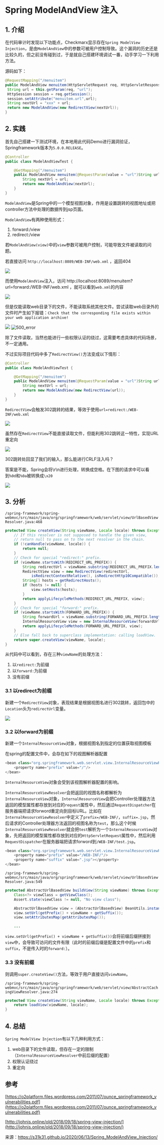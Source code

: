 # Spring ModelAndView 注入

## 1. 介绍

在代码审计时发现以下功能点，Checkmarx显示存在`Spring ModelView Injection`，是由`ModelAndView`中的参数可被用户控制导致。这个漏洞的历史还是比较久的，但之前没有碰到过，于是就自己搭建环境调试一番，动手学习一下利用方法。

源码如下：

```java
@RequestMapping("/menuitem")
public ModelAndView menuitem(HttpServletRequest req, HttpServletResponse req) {
 String url = this.getParam(req, "url");
 HttpSession session = req.getSession();
 session.setAttribute("menuitem.url",url);
 String nextUrl = "xxx" + url;
 return new ModelAndView(new RedirectView(nextUrl));
}
```

## 2. 实践

首先自己搭建一下测试环境，在本地用此代码Demo进行漏洞验证，Springframework版本为`5.0.0.RELEASE`。

```java
@Controller
public class ModelAndViewTest {

    @GetMapping("/menuitem")
    public ModelAndView menuitem(@RequestParam(value = "url")String url) {
        String nextUrl = url;
        return new ModelAndView(nextUrl);
    }
}
```

`ModelAndView`是Spring中的一个模型视图对象，作用是设置跳转的视图地址或把controller方法中处理的数据传到jsp页面。

`ModelAndView`有两种使用形式：

1. forward:/view
2. redirect:/view

若`ModelAndView(view)`中的`view`参数可被用户控制，可能导致文件被读取的问题。

若直接访问 `http://localhost:8089/WEB-INF/web.xml` ，返回404

![](media/202009/16013589092682.jpg)


而使用`ModelAndView`注入，访问 http://localhost:8089/menuitem?url=forward:/WEB-INF/web.xml ，就可以看到`web.xml`的内容

![](media/202009/16013589258943.jpg)


但是仅能读取web目录下的文件，不能读取系统其他文件。尝试读取web目录外的文件时产生如下报错：`Check that the corresponding file exists within your web application archive!`

![](media/202009/16013589333854.jpg)
![500_error](/2020/06/13/Spring_ModelAndView_Injection/500_error.png)

除了文件读取，当然也能进行一些权限认证的绕过，这需要考虑具体的代码场景，不一定通用。

不过实际项目代码中多了`RedirectView()`方法变成以下情形：

```java
@Controller
public class ModelAndViewTest {

    @GetMapping("/menuitem")
    public ModelAndView menuitem(@RequestParam(value = "url")String url) {
        String nextUrl = url;
        return new ModelAndView(new RedirectView(url));
    }
}
```

`RedirectView`会触发302跳转的结果，等效于使用`url=redirect:/WEB-INF/web.xml`

![](media/202009/16013589554305.jpg)

虽然存在`RedirectView`不能直接读取文件，但能利用302跳转这一特性，实现URL重定向

![](media/202009/16013589745565.jpg)


302跳转处回显了我们的输入，那么能进行CRLF注入吗？

答案是不能，Spring会将\r\n进行处理，转换成空格。在下图的请求中可以看到`%0d`和`%0a`被转换成`\x20`

![](media/202009/16013589883545.jpg)


## 3. 分析

`/spring-framework/spring-webmvc/src/main/java/org/springframework/web/servlet/view/UrlBasedViewResolver.java:468`


```java
protected View createView(String viewName, Locale locale) throws Exception {
    // If this resolver is not supposed to handle the given view,
    // return null to pass on to the next resolver in the chain.
    if (!canHandle(viewName, locale)) {
        return null;
    }
    // Check for special "redirect:" prefix.
    if (viewName.startsWith(REDIRECT_URL_PREFIX)) {
        String redirectUrl = viewName.substring(REDIRECT_URL_PREFIX.length());
        RedirectView view = new RedirectView(redirectUrl,
            isRedirectContextRelative(), isRedirectHttp10Compatible());
        String[] hosts = getRedirectHosts();
        if (hosts != null) {
            view.setHosts(hosts);
        }
        return applyLifecycleMethods(REDIRECT_URL_PREFIX, view);
    }
    // Check for special "forward:" prefix.
    if (viewName.startsWith(FORWARD_URL_PREFIX)) {
        String forwardUrl = viewName.substring(FORWARD_URL_PREFIX.length());
        InternalResourceView view = new InternalResourceView(forwardUrl);
        return applyLifecycleMethods(FORWARD_URL_PREFIX, view);
    }
    // Else fall back to superclass implementation: calling loadView.
    return super.createView(viewName, locale);
}
```

从代码中可以看到，存在三种`viewName`的处理方法：

1. 以`redirect:`为前缀
2. 以`forward:`为前缀
3. 没有前缀

### 3.1 以redirect为前缀

新建一个`RedirectView`对象，表现结果是根据视图名进行302跳转，返回包中的`Location`头为`redirectUrl`变量。

![](media/202009/16013590399805.jpg)


### 3.2 以forward为前缀

新建一个`InternalResourceView`对象，根据视图名到指定的位置获取视图模板

在spring的配置文件中，会存在如下的视图解析器配置


```java
<bean class="org.springframework.web.servlet.view.InternalResourceViewResolver">
    <property name="prefix" value="/"/>
</bean>
```

`InternalResourceView`对象会受到该视图解析器配置的影响。

`InternalResourceViewResolver`会把返回的视图名称都解析为`InternalResourceView`对象，`InternalResourceView`会把Controller处理器方法返回的模型属性都存放到对应的`request`属性中，然后通过`RequestDispatcher`在服务器端把请求forword重定向到目标URL。比如在`InternalResourceViewResolver`中定义了`prefix=/WEB-INF/`，`suffix=.jsp`，然后请求的Controller处理器方法返回的视图名称为`test`，那么这个时候`InternalResourceViewResolver`就会把`test`解析为一个`InternalResourceView`对象，先把返回的模型属性都存放到对应的`HttpServletRequest`属性中，然后利用`RequestDispatcher`在服务器端把请求forword到`/WEB-INF/test.jsp`。


```java
<bean class="org.springframework.web.servlet.view.InternalResourceViewResolver">  
    <property name="prefix" value="/WEB-INF/"/>  
    <property name="suffix" value=".jsp"></property>  
</bean>
```

`/spring-framework/spring-webmvc/src/main/java/org/springframework/web/servlet/view/UrlBasedViewResolver.java:549`


```java
protected AbstractUrlBasedView buildView(String viewName) throws Exception {
    Class<?> viewClass = getViewClass();
    Assert.state(viewClass != null, "No view class");

    AbstractUrlBasedView view = (AbstractUrlBasedView) BeanUtils.instantiateClass(viewClass);
    view.setUrl(getPrefix() + viewName + getSuffix());
    view.setAttributesMap(getAttributesMap());

    ...
```


`view.setUrl(getPrefix() + viewName + getSuffix())`会将前缀后缀拼接到`view`中，会导致可访问的文件有限（此时的前缀后缀是配置文件中的`prefix`和`suffix`，不是传入时的`forward:`）。

### 3.3 没有前缀

则调用`super.createView()`方法，等效于用户直接访问`viewName`。

`/spring-framework/spring-webmvc/src/main/java/org/springframework/web/servlet/view/AbstractCachingViewResolver.java:274`


```java
protected View createView(String viewName, Locale locale) throws Exception {
    return loadView(viewName, locale);
}
```

## 4\. 总结

`Spring ModelView Injection`有以下几种利用方式：

1. web目录下的文件读取，但存在一定的限制（`InternalResourceViewResolver`中前后缀的配置）
2. 权限认证绕过
3. 重定向

## 参考

[https://o2platform.files.wordpress.com/2011/07/ounce_springframework_vulnerabilities.pdf](https://o2platform.files.wordpress.com/2011/07/ounce_springframework_vulnerabilities.pdf)

[http://johnis.online/old/2018/09/18/spring-view-injection/](http://johnis.online/old/2018/09/18/spring-view-injection/)

来源：https://s31k31.github.io/2020/06/13/Spring_ModelAndView_Injection/